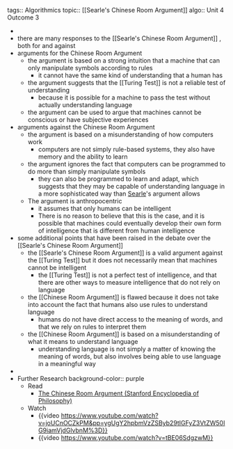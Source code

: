 tags:: Algorithmics
topic:: [[Searle's Chinese Room Argument]]
algo:: Unit 4 Outcome 3

-
- there are many responses to the [[Searle's Chinese Room Argument]] , both for and against
- arguments for the Chinese Room Argument
	- the argument is based on a strong intuition that a machine that can only manipulate symbols according to rules
		- it cannot have the same kind of understanding that a human has
	- the argument suggests that the [[Turing Test]] is not a reliable test of understanding
		- because it is possible for a machine to pass the test without actually understanding language
	- the argument can be used to argue that machines cannot be conscious or have subjective experiences
- arguments against the Chinese Room Argument
	- the argument is based on a misunderstanding of how computers work
		- computers are not simply rule-based systems, they also have memory and the ability to learn
	- the argument ignores the fact that computers can be programmed to do more than simply manipulate symbols
		- they can also be programmed to learn and adapt, which suggests that they may be capable of understanding language in a more sophisticated way than [Searle](https://plato.sydney.edu.au/entries/chinese-room/)'s argument allows
	- The argument is anthropocentric
		- it assumes that only humans can be intelligent
		- There is no reason to believe that this is the case, and it is possible that machines could eventually develop their own form of intelligence that is different from human intelligence
- some additional points that have been raised in the debate over the [[Searle's Chinese Room Argument]]
	- the [[Searle's Chinese Room Argument]] is a valid argument against the [[Turing Test]] but it does not necessarily mean that machines cannot be intelligent
		- the [[Turing Test]] is not a perfect test of intelligence, and that there are other ways to measure intelligence that do not rely on language
	- the [[Chinese Room Argument]] is flawed because it does not take into account the fact that humans also use rules to understand language
		- humans do not have direct access to the meaning of words, and that we rely on rules to interpret them
	- the [[Chinese Room Argument]] is based on a misunderstanding of what it means to understand language
		- understanding language is not simply a matter of knowing the meaning of words, but also involves being able to use language in a meaningful way
-
- Further Research
  background-color:: purple
	- Read
		- [The Chinese Room Argument (Stanford Encyclopedia of Philosophy)](https://plato.sydney.edu.au/entries/chinese-room/)
	- Watch
		- {{video https://www.youtube.com/watch?v=joUCnOCZkPM&pp=ygUgY2hpbmVzZSByb29tIGFyZ3VtZW50IG9iamVjdGlvbnM%3D}}
		- {{video https://www.youtube.com/watch?v=tBE06SdgzwM}}